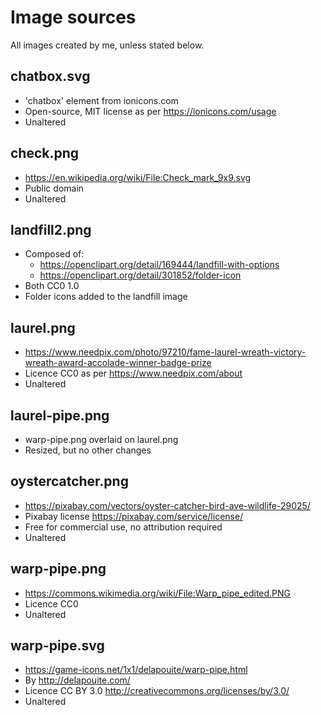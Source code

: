 # Image sources

All images created by me, unless stated below.

## chatbox.svg
* 'chatbox' element from ionicons.com
* Open-source, MIT license as per https://ionicons.com/usage
* Unaltered

## check.png

* https://en.wikipedia.org/wiki/File:Check_mark_9x9.svg
* Public domain
* Unaltered

## landfill2.png

* Composed of: 
    * https://openclipart.org/detail/169444/landfill-with-options
    * https://openclipart.org/detail/301852/folder-icon
* Both CC0 1.0
* Folder icons added to the landfill image

## laurel.png

* https://www.needpix.com/photo/97210/fame-laurel-wreath-victory-wreath-award-accolade-winner-badge-prize
* Licence CC0 as per https://www.needpix.com/about
* Unaltered

## laurel-pipe.png

* warp-pipe.png overlaid on laurel.png
* Resized, but no other changes

## oystercatcher.png

* https://pixabay.com/vectors/oyster-catcher-bird-ave-wildlife-29025/
* Pixabay license https://pixabay.com/service/license/
* Free for commercial use, no attribution required
* Unaltered

## warp-pipe.png

* https://commons.wikimedia.org/wiki/File:Warp_pipe_edited.PNG
* Licence CC0
* Unaltered

## warp-pipe.svg

* https://game-icons.net/1x1/delapouite/warp-pipe.html
* By http://delapouite.com/
* Licence CC BY 3.0 http://creativecommons.org/licenses/by/3.0/
* Unaltered

